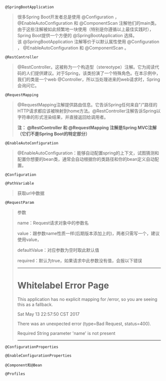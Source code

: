 ```
@SpringBootApplication
```

> 很多Spring Boot开发者总是使用 @Configuration ， @EnableAutoConfiguration 和 @ComponentScan 注解他们的main类。由于这些注解被如此频繁地一块使用（特别是你遵循以上最佳实践时），Spring Boot提供一个方便的 @SpringBootApplication 选择。  
> 该 @SpringBootApplication 注解等价于以默认属性使用 @Configuration ， @EnableAutoConfiguration 和 @ComponentScan 。

```
@RestController
```

> @RestController。这被称为一个构造型（stereotype）注解。它为阅读代码的人们提供建议。对于Spring，该类扮演了一个特殊角色。在本示例中，我们的类是一个web @Controller，所以当处理进来的web请求时，Spring会询问它。

```
@RequestMapping
```

> @RequestMapping注解提供路由信息。它告诉Spring任何来自"/"路径的HTTP请求都应该被映射到home方法。@RestController注解告诉Spring以字符串的形式渲染结果，并直接返回给调用者。
>
> **注： @RestController 和 @RequestMapping 注解是Spring MVC注解（它们不是Spring Boot的特定部分）**

```
@EnableAutoConfiguration
```

> @EnableAutoConfiguration：能够自动配置spring的上下文，试图猜测和配置你想要的bean类，通常会自动根据你的类路径和你的bean定义自动配置。

```
@Configuration
```

```
@PathVariable
```

> 获取url中数据

```
@RequestParam
```

> 参数
>
> name：Request请求对象中的参数名
>
> value：跟参数name性质一样\(后期版本添加上的\)，两者只需写一个，建议使用value，
>
> defaultValue ：对应参数为空时取此默认值
>
> required：默认为true，如果请求中此参数没有值，会报以下错误
>
> ---
>
> # Whitelabel Error Page
>
> This application has no explicit mapping for /error, so you are seeing this as a fallback.
>
> Sat May 13 22:57:50 CST 2017
>
> There was an unexpected error \(type=Bad Request, status=400\).
>
> Required String parameter 'name' is not present
>
> ---

```
@ConfigurationProperties
```

```
@EnableConfigurationProperties
```

```
@Component和@Bean
```

```
@Profiles
```



